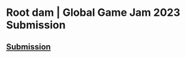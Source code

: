# Root dam | Global Game Jam 2023 Submission

## [Submission](https://globalgamejam.org/2023/games/plantman-6)
